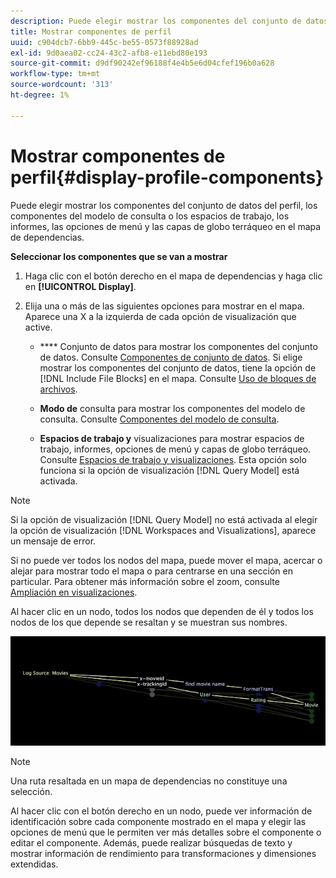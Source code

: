 ```yaml
---
description: Puede elegir mostrar los componentes del conjunto de datos del perfil, los componentes del modelo de consulta o los espacios de trabajo, los informes, las opciones de menú y las capas de globo terráqueo en el mapa de dependencias.
title: Mostrar componentes de perfil
uuid: c904dcb7-6bb9-445c-be55-0573f88928ad
exl-id: 9d0aea02-cc24-43c2-afb8-e11ebd80e193
source-git-commit: d9df90242ef96188f4e4b5e6d04cfef196b0a628
workflow-type: tm+mt
source-wordcount: '313'
ht-degree: 1%

---
```


# Mostrar componentes de perfil{#display-profile-components}

Puede elegir mostrar los componentes del conjunto de datos del perfil, los componentes del modelo de consulta o los espacios de trabajo, los informes, las opciones de menú y las capas de globo terráqueo en el mapa de dependencias.

**Seleccionar los componentes que se van a mostrar**

1. Haga clic con el botón derecho en el mapa de dependencias y haga clic en **[!UICONTROL Display]**.
1. Elija una o más de las siguientes opciones para mostrar en el mapa. Aparece una X a la izquierda de cada opción de visualización que active.

   * **** Conjunto de datos para mostrar los componentes del conjunto de datos. Consulte [Componentes de conjunto de datos](../../../../../home/c-get-started/c-admin-intrf/c-dataset-mgrs/c-dep-maps/c-dataset-comp.md#concept-4afe28ad29d14eca8a5000847254c293). Si elige mostrar los componentes del conjunto de datos, tiene la opción de [!DNL Include File Blocks] en el mapa. Consulte [Uso de bloques de archivos](../../../../../home/c-get-started/c-admin-intrf/c-dataset-mgrs/c-dep-maps/c-wkg-file-blocks.md#concept-3652bbabfbd34449a5f842d8aa598efc).

   * **Modo de** consulta para mostrar los componentes del modelo de consulta. Consulte [Componentes del modelo de consulta](../../../../../home/c-get-started/c-admin-intrf/c-dataset-mgrs/c-dep-maps/c-qry-mod-comp.md#concept-32c6dadd32f74179b026c7e96d47710f).

   * **Espacios de trabajo y** visualizaciones para mostrar espacios de trabajo, informes, opciones de menú y capas de globo terráqueo. Consulte [Espacios de trabajo y visualizaciones](../../../../../home/c-get-started/c-admin-intrf/c-dataset-mgrs/c-dep-maps/c-wksps-vis.md#concept-abbd4fb115ff47f49f879466ce274921). Esta opción solo funciona si la opción de visualización [!DNL Query Model] está activada.

>[!NOTE]
>
>Si la opción de visualización [!DNL Query Model] no está activada al elegir la opción de visualización [!DNL Workspaces and Visualizations], aparece un mensaje de error.

Si no puede ver todos los nodos del mapa, puede mover el mapa, acercar o alejar para mostrar todo el mapa o para centrarse en una sección en particular. Para obtener más información sobre el zoom, consulte [Ampliación en visualizaciones](../../../../../home/c-get-started/c-vis/c-zoom-vis.md#concept-7e33670bb5344f78a316f1a84cc20530).

Al hacer clic en un nodo, todos los nodos que dependen de él y todos los nodos de los que depende se resaltan y se muestran sus nombres.

![](assets/vis_DependencyMap_HighlightedPath.png)

>[!NOTE]
>
>Una ruta resaltada en un mapa de dependencias no constituye una selección.

Al hacer clic con el botón derecho en un nodo, puede ver información de identificación sobre cada componente mostrado en el mapa y elegir las opciones de menú que le permiten ver más detalles sobre el componente o editar el componente. Además, puede realizar búsquedas de texto y mostrar información de rendimiento para transformaciones y dimensiones extendidas.
